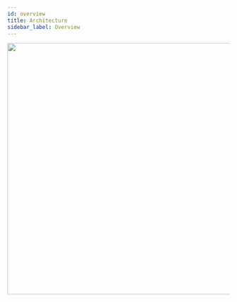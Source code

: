 ```yaml
---
id: overview
title: Architecture
sidebar_label: Overview
---
```


<div align="center">
  <img width="570px" aria-label="Architecture Diagram" src="/assets/img/system-in-context.jpg" />
</div>
